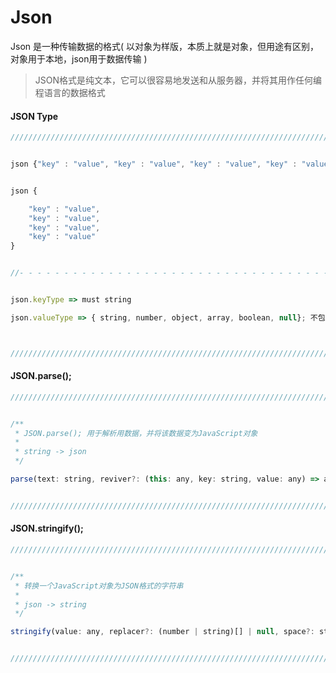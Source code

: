 # Json

Json 是一种传输数据的格式( 以对象为样版，本质上就是对象，但用途有区别，对象用于本地，json用于数据传输 )

> JSON格式是纯文本，它可以很容易地发送和从服务器，并将其用作任何编程语言的数据格式

#### JSON Type

``` javascript
///////////////////////////////////////////////////////////////////////////////////////////////////////////////////////


json {"key" : "value", "key" : "value", "key" : "value", "key" : "value"}


json {

    "key" : "value",
    "key" : "value",
    "key" : "value",
    "key" : "value"
}


//- - - - - - - - - - - - - - - - - - - - - - - - - - - - - - - - - - - - - - - - - - - - - - - - - - - - - - - - - -//


json.keyType => must string

json.valueType => { string, number, object, array, boolean, null}; 不包含: function, a date, undefined



///////////////////////////////////////////////////////////////////////////////////////////////////////////////////////
``` 


#### JSON.parse();

``` javascript
///////////////////////////////////////////////////////////////////////////////////////////////////////////////////////


/**
 * JSON.parse(); 用于解析用数据，并将该数据变为JavaScript对象
 * 
 * string -> json
 */

parse(text: string, reviver?: (this: any, key: string, value: any) => any): any;


///////////////////////////////////////////////////////////////////////////////////////////////////////////////////////
```

#### JSON.stringify();


``` javascript
///////////////////////////////////////////////////////////////////////////////////////////////////////////////////////


/**
 * 转换一个JavaScript对象为JSON格式的字符串
 * 
 * json -> string
 */

stringify(value: any, replacer?: (number | string)[] | null, space?: string | number): string;


///////////////////////////////////////////////////////////////////////////////////////////////////////////////////////
```






















































